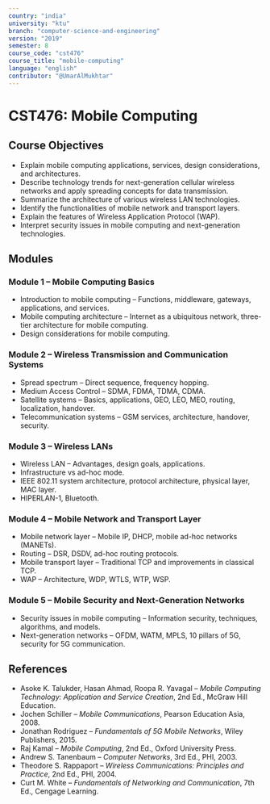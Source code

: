 ```yaml
---
country: "india"
university: "ktu"
branch: "computer-science-and-engineering"
version: "2019"
semester: 8
course_code: "cst476"
course_title: "mobile-computing"
language: "english"
contributor: "@UmarAlMukhtar"
---
```


# CST476: Mobile Computing  

## Course Objectives  
* Explain mobile computing applications, services, design considerations, and architectures.  
* Describe technology trends for next-generation cellular wireless networks and apply spreading concepts for data transmission.  
* Summarize the architecture of various wireless LAN technologies.  
* Identify the functionalities of mobile network and transport layers.  
* Explain the features of Wireless Application Protocol (WAP).  
* Interpret security issues in mobile computing and next-generation technologies.  

## Modules  

### Module 1 – Mobile Computing Basics  
* Introduction to mobile computing – Functions, middleware, gateways, applications, and services.  
* Mobile computing architecture – Internet as a ubiquitous network, three-tier architecture for mobile computing.  
* Design considerations for mobile computing.  

### Module 2 – Wireless Transmission and Communication Systems  
* Spread spectrum – Direct sequence, frequency hopping.  
* Medium Access Control – SDMA, FDMA, TDMA, CDMA.  
* Satellite systems – Basics, applications, GEO, LEO, MEO, routing, localization, handover.  
* Telecommunication systems – GSM services, architecture, handover, security.  

### Module 3 – Wireless LANs  
* Wireless LAN – Advantages, design goals, applications.  
* Infrastructure vs ad-hoc mode.  
* IEEE 802.11 system architecture, protocol architecture, physical layer, MAC layer.  
* HIPERLAN-1, Bluetooth.  

### Module 4 – Mobile Network and Transport Layer  
* Mobile network layer – Mobile IP, DHCP, mobile ad-hoc networks (MANETs).  
* Routing – DSR, DSDV, ad-hoc routing protocols.  
* Mobile transport layer – Traditional TCP and improvements in classical TCP.  
* WAP – Architecture, WDP, WTLS, WTP, WSP.  

### Module 5 – Mobile Security and Next-Generation Networks  
* Security issues in mobile computing – Information security, techniques, algorithms, and models.  
* Next-generation networks – OFDM, WATM, MPLS, 10 pillars of 5G, security for 5G communication.  

## References  
* Asoke K. Talukder, Hasan Ahmad, Roopa R. Yavagal – *Mobile Computing Technology: Application and Service Creation*, 2nd Ed., McGraw Hill Education.  
* Jochen Schiller – *Mobile Communications*, Pearson Education Asia, 2008.  
* Jonathan Rodriguez – *Fundamentals of 5G Mobile Networks*, Wiley Publishers, 2015.  
* Raj Kamal – *Mobile Computing*, 2nd Ed., Oxford University Press.  
* Andrew S. Tanenbaum – *Computer Networks*, 3rd Ed., PHI, 2003.  
* Theodore S. Rappaport – *Wireless Communications: Principles and Practice*, 2nd Ed., PHI, 2004.  
* Curt M. White – *Fundamentals of Networking and Communication*, 7th Ed., Cengage Learning.  
